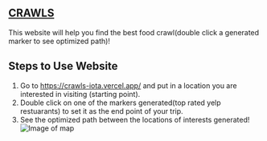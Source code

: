 
## [CRAWLS](https://crawls-iota.vercel.app/)
This website will help you find the best food crawl(double click a generated marker to see optimized path)!

## Steps to Use Website
1. Go to https://crawls-iota.vercel.app/ and put in a location you are interested in visiting (starting point).
2. Double click on one of the markers generated(top rated yelp restuarants) to set it as the end point of your trip.
3. See the optimized path between the locations of interests generated!
![Image of map](https://gcdnb.pbrd.co/images/B5im4ghj3fqU.png?o=1)
